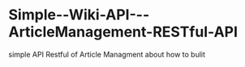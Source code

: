# Simple--Wiki-API---ArticleManagement-RESTful-API
simple API Restful of Article Managment about how to bulit
